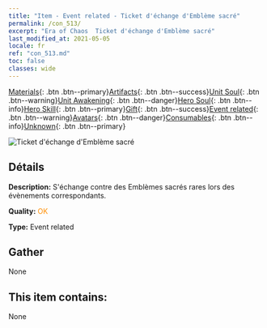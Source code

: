 ```yaml
---
title: "Item - Event related - Ticket d'échange d'Emblème sacré"
permalink: /con_513/
excerpt: "Era of Chaos  Ticket d'échange d'Emblème sacré"
last_modified_at: 2021-05-05
locale: fr
ref: "con_513.md"
toc: false
classes: wide
---
```

 [Materials](/ItemsFR/){: .btn .btn--primary}[Artifacts](/ItemsFR/Artifacts/){: .btn .btn--success}[Unit Soul](/ItemsFR/UnitSoul/){: .btn .btn--warning}[Unit Awakening](/ItemsFR/UnitAwakening/){: .btn .btn--danger}[Hero Soul](/ItemsFR/HeroSoul/){: .btn .btn--info}[Hero Skill](/ItemsFR/HeroSkill/){: .btn .btn--primary}[Gift](/ItemsFR/Gift/){: .btn .btn--success}[Event related](/ItemsFR/Events/){: .btn .btn--warning}[Avatars](/ItemsFR/Avatars/){: .btn .btn--danger}[Consumables](/ItemsFR/Consumables/){: .btn .btn--info}[Unknown](/ItemsFR/Unknown/){: .btn .btn--primary}

 ![Ticket d'échange d'Emblème sacré](/images/t/i_10003.png)

## Détails
 **Description:** S'échange contre des Emblèmes sacrés rares lors des évènements correspondants.

 **Quality:** <span style="color: #FF8C00">OK</span>

 **Type:** Event related

## Gather

  None

## This item contains:

  None

